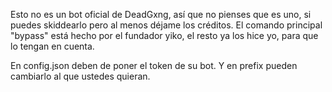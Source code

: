 Esto no es un bot oficial de DeadGxng, así que no pienses que es uno, si puedes skiddearlo pero al menos déjame los créditos. El comando principal "bypass" está hecho por el fundador yiko, el resto ya los hice yo, para que lo tengan en cuenta.

En config.json deben de poner el token de su bot.
Y en prefix pueden cambiarlo al que ustedes quieran.
